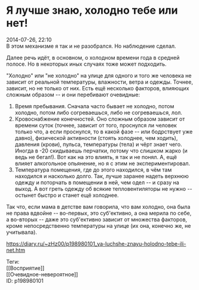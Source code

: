 Я лучше знаю, холодно тебе или нет!
====================================

   
 2014-07-26, 22:10   
  В этом механизме я так и не разобрался. Но наблюдение сделал.   
   
 Далее речь идёт, в основном, о холодном времени года в средней полосе. Но в некоторых иных случаях тоже может подходить.   
   
 "Холодно" или "не холодно" на улице для одного и того же человека не зависит от реальной температуры, влажности, ветра и одежды. Точнее, зависит, но не только от них. Есть ещё несколько факторов, влияющих сложным образом -- и они перебивают очевидные:   
 1. Время пребывания. Сначала часто бывает не холодно, потом холодно, потом либо согреваешься, либо не согреваешься, лол.   
 2. Кровоснабжение конечностей. Оно сложным образом зависит от времени суток (точнее, зависит от того, проснулся ли человек только что, а если проснулся, то в какой фазе -- или бодрствует уже давно), физической активности (стоять холоднее, чем ходить), давления (крови), пульса, температуры (тела) и чёрт знает чего. Иногда в -20 скидываешь перчатки, потому что слишком жарко (и ведь не бегал!). Вот как на это влиять, я так и не понял. А, ещё влияет алкогольное опьянение, но я с этим не экспериментировал.   
 3. Температура помещения, где до этого находился, в чём там находился и насколько долго. Так, лучше заранее надеть верхнюю одежду и поторчать в помещении в ней, чем одел -- и сразу на выход. А вот греть одежду об всякие тепловентиляторы не нужно -- остынет быстро и станет ещё холоднее.   
   
 Так что, если мама в детстве вам говорила, что вам холодно, она была не права вдвойне -- во-первых, это суб'ективно, а она мерила по себе, а во-вторых -- даже это суб'ективно зависит от множества факторов, кроме непосредственно температуры на улице (их она, конечно же, не учитывала).   
    
 <https://diary.ru/~zHz00/p198980101_ya-luchshe-znayu-holodno-tebe-ili-net.htm>   
   
 Теги:   
 [[Восприятие]]   
 [[Очевидное-невероятное]]   
 ID: p198980101